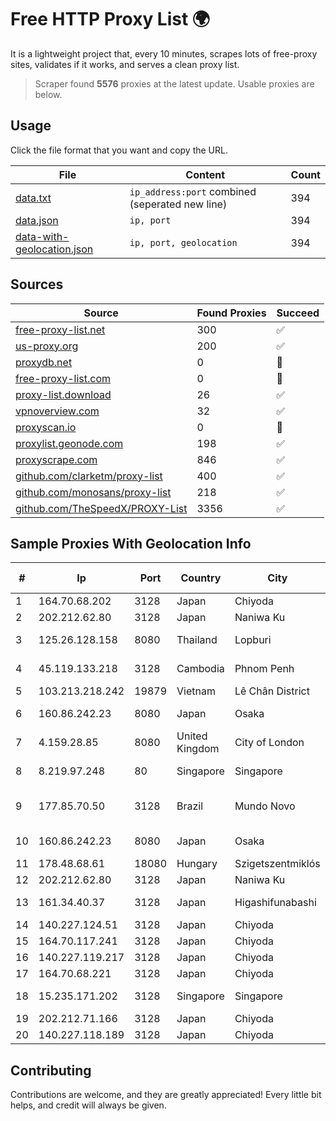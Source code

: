 
# Free HTTP Proxy List 🌍

It is a lightweight project that, every 10 minutes, scrapes lots of free-proxy sites, validates if it works, and serves a clean proxy list.


> Scraper found **5576** proxies at the latest update. Usable proxies are below.

## Usage

Click the file format that you want and copy the URL.


|File|Content|Count|
|----|-------|-----|
|[data.txt](https://raw.githubusercontent.com/themiralay/Proxy-List-World/master/data.txt)|`ip_address:port` combined (seperated new line)|394|
|[data.json](https://raw.githubusercontent.com/themiralay/Proxy-List-World/master/data.json)|`ip, port`|394|
|[data-with-geolocation.json](https://raw.githubusercontent.com/themiralay/Proxy-List-World/master/data-with-geolocation.json)|`ip, port, geolocation`|394|

## Sources

|Source|Found Proxies|Succeed|
|------|-------------|-------|
|[free-proxy-list.net](https://free-proxy-list.net)|300|✅|
|[us-proxy.org](https://www.us-proxy.org)|200|✅|
|[proxydb.net](http://proxydb.net)|0|🚫|
|[free-proxy-list.com](https://free-proxy-list.com/?page=&port=&type%5B%5D=http&type%5B%5D=https&up_time=0&search=Search)|0|🚫|
|[proxy-list.download](https://www.proxy-list.download/HTTP)|26|✅|
|[vpnoverview.com](https://vpnoverview.com/privacy/anonymous-browsing/free-proxy-servers)|32|✅|
|[proxyscan.io](https://www.proxyscan.io)|0|🚫|
|[proxylist.geonode.com](https://proxylist.geonode.com/api/proxy-list?limit=300&page=1&sort_by=lastChecked&sort_type=desc&protocols=http,https)|198|✅|
|[proxyscrape.com](https://api.proxyscrape.com/v2/?request=displayproxies&protocol=http&timeout=10000&country=all&ssl=all&anonymity=all)|846|✅|
|[github.com/clarketm/proxy-list](https://raw.githubusercontent.com/clarketm/proxy-list/master/proxy-list-raw.txt)|400|✅|
|[github.com/monosans/proxy-list](https://raw.githubusercontent.com/monosans/proxy-list/main/proxies/http.txt)|218|✅|
|[github.com/TheSpeedX/PROXY-List](https://raw.githubusercontent.com/TheSpeedX/PROXY-List/master/http.txt)|3356|✅|


## Sample Proxies With Geolocation Info

|#|Ip|Port|Country|City|Internet Service Provider|
|-|--|----|-------|----|-------------------------|
|1|164.70.68.202|3128|Japan|Chiyoda|InfoSphere|
|2|202.212.62.80|3128|Japan|Naniwa Ku|SIMPLEIA|
|3|125.26.128.158|8080|Thailand|Lopburi|TOT Public Company Limited|
|4|45.119.133.218|3128|Cambodia|Phnom Penh|VIETTEL (CAMBODIA) PTE., LTD|
|5|103.213.218.242|19879|Vietnam|Lê Chân District|V9ERP|
|6|160.86.242.23|8080|Japan|Osaka|Sony Network Communications Inc|
|7|4.159.28.85|8080|United Kingdom|City of London|Microsoft Corporation|
|8|8.219.97.248|80|Singapore|Singapore|Alibaba (US) Technology Co., Ltd.|
|9|177.85.70.50|3128|Brazil|Mundo Novo|ASE TELECOMUNICAÇÕES LTDA ME|
|10|160.86.242.23|8080|Japan|Osaka|Sony Network Communications Inc|
|11|178.48.68.61|18080|Hungary|Szigetszentmiklós|UPC|
|12|202.212.62.80|3128|Japan|Naniwa Ku|SIMPLEIA|
|13|161.34.40.37|3128|Japan|Higashifunabashi|NTT PC Communications, Inc.|
|14|140.227.124.51|3128|Japan|Chiyoda|InfoSphere|
|15|164.70.117.241|3128|Japan|Chiyoda|InfoSphere|
|16|140.227.119.217|3128|Japan|Chiyoda|InfoSphere|
|17|164.70.68.221|3128|Japan|Chiyoda|InfoSphere|
|18|15.235.171.202|3128|Singapore|Singapore|OVH Singapore PTE. LTD|
|19|202.212.71.166|3128|Japan|Chiyoda|SIMPLEIA|
|20|140.227.118.189|3128|Japan|Chiyoda|InfoSphere|



## Contributing

Contributions are welcome, and they are greatly appreciated! Every
little bit helps, and credit will always be given.

